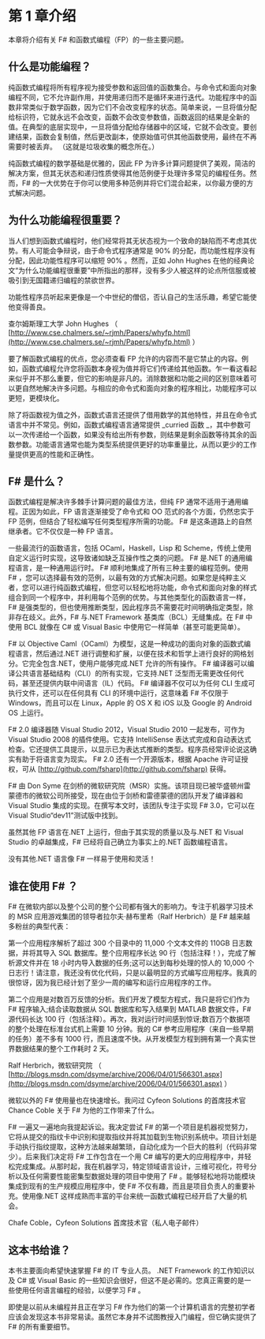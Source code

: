 # 第 1 章介绍

本章将介绍有关 F# 和函数式编程（FP）的一些主要问题。

## 什么是功能编程？

纯函数式编程将所有程序视为接受参数和返回值的函数集合。与命令式和面向对象编程不同，它不允许副作用，并使用递归而不是循环来进行迭代。功能程序中的函数非常类似于数学函数，因为它们不会改变程序的状态。简单来说，一旦将值分配给标识符，它就永远不会改变，函数不会改变参数值，函数返回的结果是全新的值。在典型的底层实现中，一旦将值分配给存储器中的区域，它就不会改变。要创建结果，函数会复制值，然后更改副本，使原始值可供其他函数使用，最终在不再需要时被丢弃。 （这就是垃圾收集的概念所在。）

纯函数式编程的数学基础是优雅的，因此 FP 为许多计算问题提供了美观，简洁的解决方案，但其无状态和递归性质使得其他范例便于处理许多常见的编程任务。然而，F# 的一大优势在于你可以使用多种范例并将它们混合起来，以你最方便的方式解决问题。

## 为什么功能编程很重要？

当人们想到函数式编程时，他们经常将其无状态视为一个致命的缺陷而不考虑其优势。有人可能会争辩说，由于命令式程序通常是 90% 的分配，而功能性程序没有分配，因此功能性程序可以缩短 90% 。然而，正如 John Hughes 在他的经典论文“为什么功能编程很重要”中所指出的那样，没有多少人被这样的论点所信服或被吸引到无国籍递归编程的禁欲世界。

功能性程序员听起来更像是一个中世纪的僧侣，否认自己的生活乐趣，希望它能使他变得善良。

查尔姆斯理工大学 John Hughes
（ [http://www.cse.chalmers.se/~rjmh/Papers/whyfp.html](http://www.cse.chalmers.se/~rjmh/Papers/whyfp.html) ）

要了解函数式编程的优点，您必须查看 FP 允许的内容而不是它禁止的内容。例如，函数式编程允许您将函数本身视为值并将它们传递给其他函数。乍一看这看起来似乎并不那么重要，但它的影响是非凡的。消除数据和功能之间的区别意味着可以更自然地解决许多问题。与相应的命令式和面向对象的程序相比，功能程序可以更短，更模块化。

除了将函数视为值之外，函数式语言还提供了借用数学的其他特性，并且在命令式语言中并不常见。例如，函数式编程语言通常提供 _curried 函数 _，其中参数可以一次传递给一个函数，如果没有给出所有参数，则结果是剩余函数等待其余的函数参数。功能语言通常也能为类型系统提供更好的功率重量比，从而以更少的工作量提供更高的性能和正确性。

## F# 是什么？

函数式编程是解决许多棘手计算问题的最佳方法，但纯 FP 通常不适用于通用编程。正因为如此，FP 语言逐渐接受了命令式和 OO 范式的各个方面，仍然忠实于 FP 范例，但结合了轻松编写任何类型程序所需的功能。 F# 是这条道路上的自然继承者。它不仅仅是一种 FP 语言。

一些最流行的函数语言，包括 OCaml，Haskell，Lisp 和 Scheme，传统上使用自定义运行时实现，这导致诸如缺乏互操作性之类的问题。 F# 是.NET 的通用编程语言，是一种通用运行时。 F# 顺利地集成了所有三种主要的编程范例。使用 F# ，您可以选择最有效的范例，以最有效的方式解决问题。如果您是纯粹主义者，您可以进行纯函数式编程，但您可以轻松地将功能，命令式和面向对象的样式组合到同一个程序中，并利用每个范例的优势。与其他类型化的函数语言一样，F# 是强类型的，但也使用推断类型，因此程序员不需要花时间明确指定类型，除非存在歧义。此外，F# 与.NET Framework 基类库（BCL）无缝集成。在 F# 中使用 BCL 就像在 C# 或 Visual Basic 中使用它一样简单（甚至可能更简单）。

F# 以 Objective Caml（OCaml）为模型，这是一种成功的面向对象的函数式编程语言，然后通过.NET 进行调整和扩展，以便在技术和哲学上进行良好的网格划分。它完全包含.NET，使用户能够完成.NET 允许的所有操作。 F# 编译器可以编译公共语言基础结构（CLI）的所有实现，它支持.NET 泛型而无需更改任何代码，甚至还提供内联中间语言（IL）代码。 F# 编译器不仅可以为任何 CLI 生成可执行文件，还可以在任何具有 CLI 的环境中运行，这意味着 F# 不仅限于 Windows，而且可以在 Linux，Apple 的 OS X 和 iOS 以及 Google 的 Android OS 上运行。

F# 2.0 编译器随 Visual Studio 2012，Visual Studio 2010 一起发布，可作为 Visual Studio 2008 的插件使用。它支持 IntelliSense 表达式完成和自动表达式检查。它还提供工具提示，以显示已为表达式推断的类型。程序员经常评论说这确实有助于将语言变为现实。 F# 2.0 还有一个开源版本，根据 Apache 许可证授权，可从 [http://github.com/fsharp](http://github.com/fsharp) 获得。

F# 由 Don Syme 在剑桥的微软研究院（MSR）实施。该项目现已被华盛顿州雷蒙德市的微软公司所接受，现在由位于剑桥和雷德蒙德的团队开发了编译器和 Visual Studio 集成的实现。在撰写本文时，该团队专注于实现 F# 3.0，它可以在 Visual Studio“dev11”测试版中找到。

虽然其他 FP 语言在.NET 上运行，但由于其实现的质量以及与.NET 和 Visual Studio 的卓越集成，F# 已经将自己确立为事实上的.NET 函数编程语言。

没有其他.NET 语言像 F# 一样易于使用和灵活！

## 谁在使用 F# ？

F# 在微软内部以及整个公司的整个公司都有强大的影响力。专注于机器学习技术的 MSR 应用游戏集团的领导者拉尔夫·赫布里希（Ralf Herbrich）是 F# 越来越多粉丝的典型代表：

第一个应用程序解析了超过 300 个目录中的 11,000 个文本文件的 110GB 日志数据，并将其导入 SQL 数据库。整个应用程序长达 90 行（包括注释！），完成了解析源文件并在 18 小时内导入数据的任务;这可以达到每秒处理的惊人的 10,000 个日志行！请注意，我还没有优化代码，只是以最明显的方式编写应用程序。我真的很惊讶，因为我已经计划了至少一周的编写和运行应用程序的工作。

第二个应用是对数百万反馈的分析。我们开发了模型方程式，我只是将它们作为 F# 程序输入;结合读取数据从 SQL 数据库和写入结果到 MATLAB 数据文件，F# 源代码长达 100 行（包括注释）。再次，我对运行时间感到惊讶;数百万个数据项的整个处理在标准台式机上需要 10 分钟。我的 C# 参考应用程序（来自一些早期的任务）差不多有 1000 行，而且速度不快。从开发模型方程到拥有第一个真实世界数据结果的整个工作耗时 2 天。

Ralf Herbrich，微软研究院
（ [http://blogs.msdn.com/dsyme/archive/2006/04/01/566301.aspx](http://blogs.msdn.com/dsyme/archive/2006/04/01/566301.aspx) ）

微软以外的 F# 使用量也在快速增长。我问过 Cyfeon Solutions 的首席技术官 Chance Coble 关于 F# 为他的工作带来了什么。

F# 一遍又一遍地向我提起诉讼。我决定尝试 F# 的第一个项目是机器视觉努力，它将从提交的指纹卡中识别和提取指纹并将其加载到生物识别系统中。项目计划是手动执行指纹提取，这种方法越来越繁琐，自动化成为一个巨大的胜利（代码非常少）。后来我们决定将 F# 工作包含在一个用 C# 编写的更大的应用程序中，并轻松完成集成。从那时起，我在机器学习，特定领域语言设计，三维可视化，符号分析以及任何需要性能密集型数据处理的项目中使用了 F# 。能够轻松地将功能模块集成到现有的生产规模应用程序中，使 F# 不仅有趣，而且是项目负责人的重要补充。使用像.NET 这样成熟而丰富的平台来统一函数式编程已经开启了大量的机会。

Chafe Coble，Cyfeon Solutions 首席技术官（私人电子邮件）

## 这本书给谁？

本书主要面向希望快速掌握 F# 的 IT 专业人员。 .NET Framework 的工作知识以及 C# 或 Visual Basic 的一些知识会很好，但这不是必需的。您真正需要的是一些使用任何语言编程的经验，以便学习 F# 。

即使是以前从未编程并且正在学习 F# 作为他们的第一个计算机语言的完整初学者应该会发现这本书非常易读。虽然它本身并不试图教授入门编程，但它确实提供了 F# 的所有重要细节。